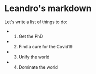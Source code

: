 # Leandro's markdown
Let's write a list of things to do:
- 1. Get the PhD
- 2. Find a cure for the Covid19
- 3. Unify the world
- 4. Dominate the world
